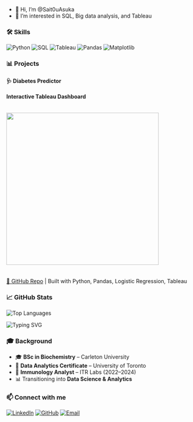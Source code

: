 - 👋 Hi, I’m @Sait0uAsuka
- 👀 I’m interested in SQL, Big data analysis, and Tableau

### 🛠️ Skills
![Python](https://img.shields.io/badge/Python-3776AB?logo=python&logoColor=white)
![SQL](https://img.shields.io/badge/SQL-025E8C?logo=postgresql&logoColor=white)
![Tableau](https://img.shields.io/badge/Tableau-E97627?logo=tableau&logoColor=white)
![Pandas](https://img.shields.io/badge/Pandas-150458?logo=pandas&logoColor=white)
![Matplotlib](https://img.shields.io/badge/Matplotlib-11557c?logo=plotly&logoColor=white)

### 📊 Projects

#### 🩺 Diabetes Predictor  
**Interactive Tableau Dashboard**  
<br>  
<a href="https://public.tableau.com/app/profile/yiheng.sun/viz/diabetes_17406445784920/Story1">
  <img src="https://public.tableau.com/static/images/di/diabetes_17406445784920/Story1/1.png" width="400">
</a>  
<br>  
[🔗 GitHub Repo](https://github.com/AidanDavid/DiabetesPredictor) | Built with Python, Pandas, Logistic Regression, Tableau  



### 📈 GitHub Stats
![Top Languages](https://github-readme-stats.vercel.app/api/top-langs/?username=Sait0uAsuka&layout=compact&theme=tokyonight)


![Typing SVG](https://readme-typing-svg.herokuapp.com?font=Fira+Code&pause=1000&color=00F700&width=435&lines=Data+Analyst;Python+%7C+SQL+%7C+Tableau;Always+learning+new+skills)




### 🎓 Background
- 🎓 **BSc in Biochemistry** – Carleton University  
- 📜 **Data Analytics Certificate** – University of Toronto  
- 🔬 **Immunology Analyst** – ITR Labs (2022–2024)  
- 📊 Transitioning into **Data Science & Analytics**  

### 📫 Connect with me
[![LinkedIn](https://img.shields.io/badge/LinkedIn-0A66C2?logo=linkedin&logoColor=white)](https://www.linkedin.com/in/ian-sun-78655820a/)
[![GitHub](https://img.shields.io/badge/GitHub-181717?logo=github&logoColor=white)](https://github.com/Sait0uAsuka)
[![Email](https://img.shields.io/badge/Email-iansun0825%40gmail.com-red)](mailto:iansun0825@gmail.com)

<!---
Sait0uAsuka/Sait0uAsuka is a ✨ special ✨ repository because its `README.md` (this file) appears on your GitHub profile.
You can click the Preview link to take a look at your changes.
--->
